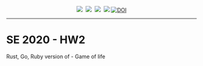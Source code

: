 <p align="center">
<img src="https://img.shields.io/badge/language-python-orange.svg">&nbsp;
<img src="https://img.shields.io/badge/license-MIT-green.svg">&nbsp;
<img src="https://img.shields.io/badge/platform-mac,*nix-informational">&nbsp;
<a href="https://travis-ci.org/yrahul3910/se20"><img src="https://travis-ci.org/yrahul3910/se20.svg?branch=master" /></a>
<a href="https://zenodo.org/badge/latestdoi/285734248"><img src="https://zenodo.org/badge/285734248.svg" alt="DOI"></a>


</p> <hr />

# SE 2020 - HW2

Rust, Go, Ruby version of - Game of life

